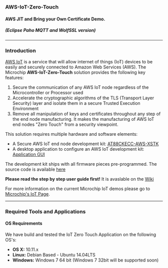 ### AWS-IoT-Zero-Touch
#### AWS JIT and Bring your Own Certificate Demo.
##### (Eclipse Paho MQTT and WolfSSL version)
---

### Introduction
[AWS IoT](http://aws.amazon.com/iot/) is a service that will allow internet of things (IoT) devices to be easily and securely connected to Amazon Web Services (AWS).  The Microchip __AWS-IoT-Zero-Touch__ solution provides the following key features:

1. Secure the communication of any AWS IoT node regardless of the Microcontroller or Processor used
2. Accelerate the cryptographic algorithms of the TLS (Transport Layer Security) layer and isolate them in a secure Trusted Execution Environment
3. Remove all manipulation of keys and certificates throughout any step of the end node manufacturing. It makes the manufacturing of AWS IoT end nodes "Zero Touch" from a security viewpoint.

This solution requires multiple hardware and software elements:

- A Secure AWS IoT end node development kit: [AT88CKECC-AWS-XSTK](http://www.atmel.com/tools/AT88CKECC-AWS-XSTK.aspx)
- A desktop application to configure an AWS IoT development kit: [Application GUI](https://github.com/MicrochipTech/AWS-Secure-Insight/tree/master/sw)

The development kit ships with all firmware pieces pre-programmed. The source code is available [here](https://github.com/MicrochipTech/AWS-Secure-Insight/tree/master/sw)

<b>Please read the step by step user guide first!</b>
It is avaslable on the [Wiki](https://github.com/MicrochipTech/AWS-IoT-Zero-Touch/wiki)


For more information on the current Microchip IoT demos please go to [Microchip's IoT Page](http://www.microchip.com/iot).

---

### Required Tools and Applications
#### OS Requirements
We have build and tested the IoT Zero Touch Application on the following OS's:
- __OS X:__ 10.11.x
- __Linux:__ Debian Based - Ubuntu 14.04LTS
- __Windows:__ Windows 7 64 bit (Windows 7 32bit will be supported soon)
